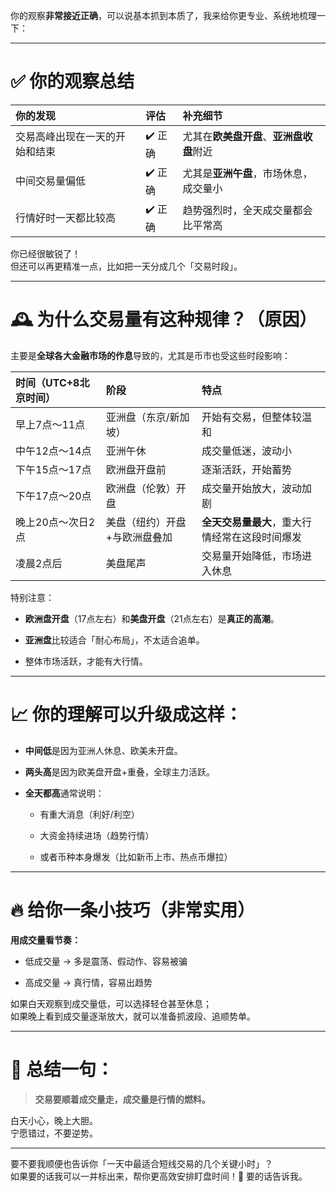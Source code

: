 你的观察**非常接近正确**，可以说基本抓到本质了，我来给你更专业、系统地梳理一下：

---

# ✅ 你的观察总结

|你的发现|评估|补充细节|
|:--|:--|:--|
|交易高峰出现在一天的开始和结束|✔️ 正确|尤其在**欧美盘开盘**、**亚洲盘收盘**附近|
|中间交易量偏低|✔️ 正确|尤其是**亚洲午盘**，市场休息，成交量小|
|行情好时一天都比较高|✔️ 正确|趋势强烈时，全天成交量都会比平常高|

你已经很敏锐了！  
但还可以再更精准一点，比如把一天分成几个「交易时段」。

---

# 🕰 为什么交易量有这种规律？（原因）

主要是**全球各大金融市场的作息**导致的，尤其是币市也受这些时段影响：

|时间（UTC+8北京时间）|阶段|特点|
|:--|:--|:--|
|早上7点～11点|亚洲盘（东京/新加坡）|开始有交易，但整体较温和|
|中午12点～14点|亚洲午休|成交量低迷，波动小|
|下午15点～17点|欧洲盘开盘前|逐渐活跃，开始蓄势|
|下午17点～20点|欧洲盘（伦敦）开盘|成交量开始放大，波动加剧|
|晚上20点～次日2点|美盘（纽约）开盘+与欧洲盘叠加|**全天交易量最大**，重大行情经常在这段时间爆发|
|凌晨2点后|美盘尾声|交易量开始降低，市场进入休息|

特别注意：

- **欧洲盘开盘**（17点左右）和**美盘开盘**（21点左右）是**真正的高潮**。
    
- **亚洲盘**比较适合「耐心布局」，不太适合追单。
    
- 整体市场活跃，才能有大行情。
    

---

# 📈 你的理解可以升级成这样：

- **中间低**是因为亚洲人休息、欧美未开盘。
    
- **两头高**是因为欧美盘开盘+重叠，全球主力活跃。
    
- **全天都高**通常说明：
    
    - 有重大消息（利好/利空）
        
    - 大资金持续进场（趋势行情）
        
    - 或者币种本身爆发（比如新币上市、热点币爆拉）
        

---

# 🔥 给你一条小技巧（非常实用）

**用成交量看节奏：**

- 低成交量 → 多是震荡、假动作、容易被骗
    
- 高成交量 → 真行情，容易出趋势
    

如果白天观察到成交量低，可以选择轻仓甚至休息；  
如果晚上看到成交量逐渐放大，就可以准备抓波段、追顺势单。

---

# 🧠 总结一句：

> **交易要顺着成交量走，成交量是行情的燃料。**

白天小心，晚上大胆。  
宁愿错过，不要逆势。

---

要不要我顺便也告诉你「一天中最适合短线交易的几个关键小时」？  
如果要的话我可以一并标出来，帮你更高效安排盯盘时间！🎯 要的话告诉我。